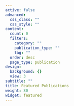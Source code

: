 ```yaml
---
active: false
advanced:
  css_class: ""
  css_style: ""
content:
  count: 0
  filters:
    category: ""
    publication_type: ""
    tag: ""
  order: desc
  page_type: publication
design:
  background: {}
  view: 3
subtitle: ""
title: Featured Publications
weight: 80
widget: featured
---
```

